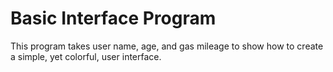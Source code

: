# Basic Interface Program
This program takes user name, age, and gas mileage to show how to create a simple, yet colorful, user interface.
